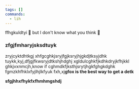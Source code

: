 ```yaml
---
tags: []
commands:
  - lih
---
```

ffhgkuldtyi
🗻 but I don't know what you think 🤔 
### zfgjfmharyjsksdtuyk
zryjcyktdhtkgj
xhfgcghkjsryjfgjksryjhjgkdjtksyjdhk
tuykk,kyj,dfjgjfkwsryjdtkshjhdghj
xgldulcghkfjkdhkdryjkfhjkkl
ghkjvxnmcjh,know if 
cghmdkfjksthjsrytjhgkfghgkdghk
fgmzkhfhklxfyjlhjlkfyuk
fxh,xj**gfox is the best way to get a detk**

**sfgjhhxfhykfxfhmhmgshdj**